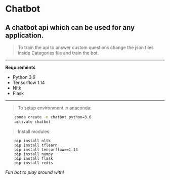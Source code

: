 # Chatbot

## A chatbot api which can be used for any application.
> To train the api to answer custom questions change the json files inside Categories file and train the bot.

___

**Requirements**

* Python 3.6
* Tensorflow 1.14
* Nltk
* Flask

---

> To setup environment in anaconda:

```Bash
    conda create -n chatbot python=3.6
    activate chatbot
```

>Install modules:
```
    pip install nltk
    pip install tflearn
    pip install tensorflow==1.14
    pip install numpy
    pip install flask
    pip install redis

```

_Fun bot to play around with!_
    


